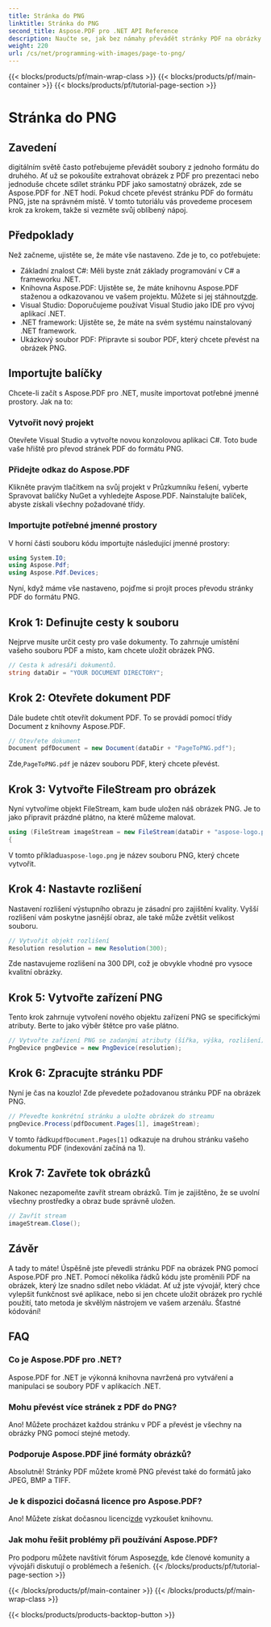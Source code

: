 ```yaml
---
title: Stránka do PNG
linktitle: Stránka do PNG
second_title: Aspose.PDF pro .NET API Reference
description: Naučte se, jak bez námahy převádět stránky PDF na obrázky PNG pomocí Aspose.PDF for .NET v našem podrobném návodu krok za krokem.
weight: 220
url: /cs/net/programming-with-images/page-to-png/
---
```


{{< blocks/products/pf/main-wrap-class >}}
{{< blocks/products/pf/main-container >}}
{{< blocks/products/pf/tutorial-page-section >}}

# Stránka do PNG

## Zavedení

digitálním světě často potřebujeme převádět soubory z jednoho formátu do druhého. Ať už se pokoušíte extrahovat obrázek z PDF pro prezentaci nebo jednoduše chcete sdílet stránku PDF jako samostatný obrázek, zde se Aspose.PDF for .NET hodí. Pokud chcete převést stránku PDF do formátu PNG, jste na správném místě. V tomto tutoriálu vás provedeme procesem krok za krokem, takže si vezměte svůj oblíbený nápoj.

## Předpoklady

Než začneme, ujistěte se, že máte vše nastaveno. Zde je to, co potřebujete:
- Základní znalost C#: Měli byste znát základy programování v C# a frameworku .NET.
-  Knihovna Aspose.PDF: Ujistěte se, že máte knihovnu Aspose.PDF staženou a odkazovanou ve vašem projektu. Můžete si jej stáhnout[zde](https://releases.aspose.com/pdf/net/).
- Visual Studio: Doporučujeme používat Visual Studio jako IDE pro vývoj aplikací .NET.
- .NET framework: Ujistěte se, že máte na svém systému nainstalovaný .NET framework.
- Ukázkový soubor PDF: Připravte si soubor PDF, který chcete převést na obrázek PNG.

## Importujte balíčky

Chcete-li začít s Aspose.PDF pro .NET, musíte importovat potřebné jmenné prostory. Jak na to:

### Vytvořit nový projekt

Otevřete Visual Studio a vytvořte novou konzolovou aplikaci C#. Toto bude vaše hřiště pro převod stránek PDF do formátu PNG.

### Přidejte odkaz do Aspose.PDF

Klikněte pravým tlačítkem na svůj projekt v Průzkumníku řešení, vyberte Spravovat balíčky NuGet a vyhledejte Aspose.PDF. Nainstalujte balíček, abyste získali všechny požadované třídy.

### Importujte potřebné jmenné prostory

V horní části souboru kódu importujte následující jmenné prostory:

```csharp
using System.IO;
using Aspose.Pdf;
using Aspose.Pdf.Devices;
```

Nyní, když máme vše nastaveno, pojďme si projít proces převodu stránky PDF do formátu PNG.

## Krok 1: Definujte cesty k souboru

Nejprve musíte určit cesty pro vaše dokumenty. To zahrnuje umístění vašeho souboru PDF a místo, kam chcete uložit obrázek PNG. 

```csharp
// Cesta k adresáři dokumentů.
string dataDir = "YOUR DOCUMENT DIRECTORY";
```

## Krok 2: Otevřete dokument PDF

Dále budete chtít otevřít dokument PDF. To se provádí pomocí třídy Document z knihovny Aspose.PDF.

```csharp
// Otevřete dokument
Document pdfDocument = new Document(dataDir + "PageToPNG.pdf");
```

 Zde,`PageToPNG.pdf` je název souboru PDF, který chcete převést.

## Krok 3: Vytvořte FileStream pro obrázek

Nyní vytvoříme objekt FileStream, kam bude uložen náš obrázek PNG. Je to jako připravit prázdné plátno, na které můžeme malovat.

```csharp
using (FileStream imageStream = new FileStream(dataDir + "aspose-logo.png", FileMode.Create))
{
```

 V tomto příkladu`aspose-logo.png` je název souboru PNG, který chcete vytvořit.

## Krok 4: Nastavte rozlišení

Nastavení rozlišení výstupního obrazu je zásadní pro zajištění kvality. Vyšší rozlišení vám poskytne jasnější obraz, ale také může zvětšit velikost souboru.

```csharp
// Vytvořit objekt rozlišení
Resolution resolution = new Resolution(300);
```

Zde nastavujeme rozlišení na 300 DPI, což je obvykle vhodné pro vysoce kvalitní obrázky.

## Krok 5: Vytvořte zařízení PNG

Tento krok zahrnuje vytvoření nového objektu zařízení PNG se specifickými atributy. Berte to jako výběr štětce pro vaše plátno.

```csharp
// Vytvořte zařízení PNG se zadanými atributy (šířka, výška, rozlišení)
PngDevice pngDevice = new PngDevice(resolution);
```

## Krok 6: Zpracujte stránku PDF

Nyní je čas na kouzlo! Zde převedete požadovanou stránku PDF na obrázek PNG.

```csharp
// Převeďte konkrétní stránku a uložte obrázek do streamu
pngDevice.Process(pdfDocument.Pages[1], imageStream);
```

 V tomto řádku`pdfDocument.Pages[1]` odkazuje na druhou stránku vašeho dokumentu PDF (indexování začíná na 1).

## Krok 7: Zavřete tok obrázků

Nakonec nezapomeňte zavřít stream obrázků. Tím je zajištěno, že se uvolní všechny prostředky a obraz bude správně uložen.

```csharp
// Zavřít stream
imageStream.Close();
```

## Závěr

A tady to máte! Úspěšně jste převedli stránku PDF na obrázek PNG pomocí Aspose.PDF pro .NET. Pomocí několika řádků kódu jste proměnili PDF na obrázek, který lze snadno sdílet nebo vkládat. Ať už jste vývojář, který chce vylepšit funkčnost své aplikace, nebo si jen chcete uložit obrázek pro rychlé použití, tato metoda je skvělým nástrojem ve vašem arzenálu. Šťastné kódování!

## FAQ

### Co je Aspose.PDF pro .NET?  
Aspose.PDF for .NET je výkonná knihovna navržená pro vytváření a manipulaci se soubory PDF v aplikacích .NET.

### Mohu převést více stránek z PDF do PNG?  
Ano! Můžete procházet každou stránku v PDF a převést je všechny na obrázky PNG pomocí stejné metody.

### Podporuje Aspose.PDF jiné formáty obrázků?  
Absolutně! Stránky PDF můžete kromě PNG převést také do formátů jako JPEG, BMP a TIFF.

### Je k dispozici dočasná licence pro Aspose.PDF?  
 Ano! Můžete získat dočasnou licenci[zde](https://purchase.aspose.com/temporary-license/) vyzkoušet knihovnu.

### Jak mohu řešit problémy při používání Aspose.PDF?  
 Pro podporu můžete navštívit fórum Aspose[zde](https://forum.aspose.com/c/pdf/10), kde členové komunity a vývojáři diskutují o problémech a řešeních.
{{< /blocks/products/pf/tutorial-page-section >}}

{{< /blocks/products/pf/main-container >}}
{{< /blocks/products/pf/main-wrap-class >}}

{{< blocks/products/products-backtop-button >}}
